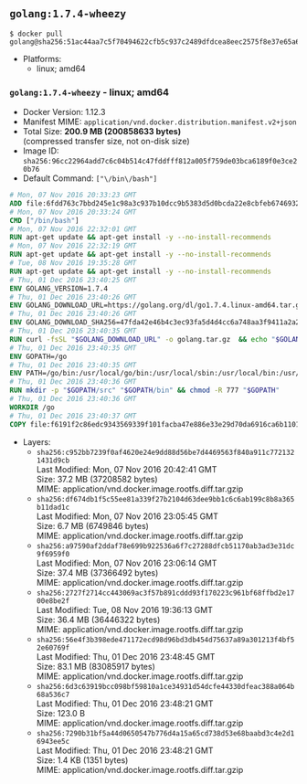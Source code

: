 ## `golang:1.7.4-wheezy`

```console
$ docker pull golang@sha256:51ac44aa7c5f70494622cfb5c937c2489dfdcea8eec2575f8e37e65a6a184198
```

-	Platforms:
	-	linux; amd64

### `golang:1.7.4-wheezy` - linux; amd64

-	Docker Version: 1.12.3
-	Manifest MIME: `application/vnd.docker.distribution.manifest.v2+json`
-	Total Size: **200.9 MB (200858633 bytes)**  
	(compressed transfer size, not on-disk size)
-	Image ID: `sha256:96cc22964add7c6c04b514c47fddfff812a005f759de03bca6189f0e3ce20b76`
-	Default Command: `["\/bin\/bash"]`

```dockerfile
# Mon, 07 Nov 2016 20:33:23 GMT
ADD file:6fdd763c7bbd245e1c98a3c937b10dcc9b5383d5d0bcda22e8cbfeb6746932da in / 
# Mon, 07 Nov 2016 20:33:24 GMT
CMD ["/bin/bash"]
# Mon, 07 Nov 2016 22:32:01 GMT
RUN apt-get update && apt-get install -y --no-install-recommends 		ca-certificates 		curl 		wget 	&& rm -rf /var/lib/apt/lists/*
# Mon, 07 Nov 2016 22:32:19 GMT
RUN apt-get update && apt-get install -y --no-install-recommends 		bzr 		git 		mercurial 		openssh-client 		subversion 				procps 	&& rm -rf /var/lib/apt/lists/*
# Tue, 08 Nov 2016 19:35:28 GMT
RUN apt-get update && apt-get install -y --no-install-recommends 		g++ 		gcc 		libc6-dev 		make 		pkg-config 	&& rm -rf /var/lib/apt/lists/*
# Thu, 01 Dec 2016 23:40:25 GMT
ENV GOLANG_VERSION=1.7.4
# Thu, 01 Dec 2016 23:40:26 GMT
ENV GOLANG_DOWNLOAD_URL=https://golang.org/dl/go1.7.4.linux-amd64.tar.gz
# Thu, 01 Dec 2016 23:40:26 GMT
ENV GOLANG_DOWNLOAD_SHA256=47fda42e46b4c3ec93fa5d4d4cc6a748aa3f9411a2a2b7e08e3a6d80d753ec8b
# Thu, 01 Dec 2016 23:40:35 GMT
RUN curl -fsSL "$GOLANG_DOWNLOAD_URL" -o golang.tar.gz 	&& echo "$GOLANG_DOWNLOAD_SHA256  golang.tar.gz" | sha256sum -c - 	&& tar -C /usr/local -xzf golang.tar.gz 	&& rm golang.tar.gz
# Thu, 01 Dec 2016 23:40:35 GMT
ENV GOPATH=/go
# Thu, 01 Dec 2016 23:40:35 GMT
ENV PATH=/go/bin:/usr/local/go/bin:/usr/local/sbin:/usr/local/bin:/usr/sbin:/usr/bin:/sbin:/bin
# Thu, 01 Dec 2016 23:40:36 GMT
RUN mkdir -p "$GOPATH/src" "$GOPATH/bin" && chmod -R 777 "$GOPATH"
# Thu, 01 Dec 2016 23:40:36 GMT
WORKDIR /go
# Thu, 01 Dec 2016 23:40:37 GMT
COPY file:f6191f2c86edc9343569339f101facba47e886e33e29d70da6916ca6b1101a53 in /usr/local/bin/ 
```

-	Layers:
	-	`sha256:c952bb7239f0af4620e24e9dd88d56be7d4469563f840a911c7721321431d9cb`  
		Last Modified: Mon, 07 Nov 2016 20:42:41 GMT  
		Size: 37.2 MB (37208582 bytes)  
		MIME: application/vnd.docker.image.rootfs.diff.tar.gzip
	-	`sha256:df674db1f5c55ee81a339f27b2104d63dee9bb1c6c6ab199c8b8a365b11dad1c`  
		Last Modified: Mon, 07 Nov 2016 23:05:45 GMT  
		Size: 6.7 MB (6749846 bytes)  
		MIME: application/vnd.docker.image.rootfs.diff.tar.gzip
	-	`sha256:a97590af2ddaf78e699b922536a6f7c27288dfcb51170ab3ad3e31dc9f6959f0`  
		Last Modified: Mon, 07 Nov 2016 23:06:14 GMT  
		Size: 37.4 MB (37366492 bytes)  
		MIME: application/vnd.docker.image.rootfs.diff.tar.gzip
	-	`sha256:2727f2714cc443069ac3f57b891cddd93f170223c961bf68ffbd2e1700e8be2f`  
		Last Modified: Tue, 08 Nov 2016 19:36:13 GMT  
		Size: 36.4 MB (36446322 bytes)  
		MIME: application/vnd.docker.image.rootfs.diff.tar.gzip
	-	`sha256:56e4f3b398ede471172ecd98d96bd3db454d75637a89a301213f4bf52e60769f`  
		Last Modified: Thu, 01 Dec 2016 23:48:45 GMT  
		Size: 83.1 MB (83085917 bytes)  
		MIME: application/vnd.docker.image.rootfs.diff.tar.gzip
	-	`sha256:6d3c63919bcc098bf59810a1ce34931d54dcfe44330dfeac388a064b68a536c7`  
		Last Modified: Thu, 01 Dec 2016 23:48:21 GMT  
		Size: 123.0 B  
		MIME: application/vnd.docker.image.rootfs.diff.tar.gzip
	-	`sha256:7290b31bf5a44d0650547b776d4a15a65cd738d53e68baabd3c4e2d16943ee5c`  
		Last Modified: Thu, 01 Dec 2016 23:48:21 GMT  
		Size: 1.4 KB (1351 bytes)  
		MIME: application/vnd.docker.image.rootfs.diff.tar.gzip
